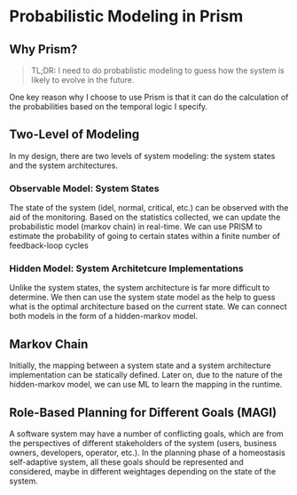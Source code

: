 # Probabilistic Modeling in Prism

## Why Prism?
> TL;DR: I need to do probablistic modeling to guess how the system is likely to evolve in the future.

One key reason why I choose to use Prism is that it can do the calculation of the probabilities based on the temporal logic I specify. 

## Two-Level of Modeling
In my design, there are two levels of system modeling: the system states and the system architectures.

### Observable Model: System States
The state of the system (idel, normal, critical, etc.) can be observed with the aid of the monitoring. Based on the statistics collected, we can update the probabilistic model (markov chain) in real-time. We can use PRISM to estimate the probability of going to certain states within a finite number of feedback-loop cycles

### Hidden Model: System Architetcure Implementations
Unlike the system states, the system architecture is far more difficult to determine. We then can use the system state model as the help to guess what is the optimal architecture based on the current state. We can connect both models in the form of a hidden-markov model.

## Markov Chain
Initially, the mapping between a system state and a system architecture implementation can be statically defined. Later on, due to the nature of the hidden-markov model, we can use ML to learn the mapping in the runtime.

## Role-Based Planning for Different Goals (MAGI)
A software system may have a number of conflicting goals, which are from the perspectives of different stakeholders of the system (users, business owners, developers, operator, etc.). In the planning phase of a homeostasis self-adaptive system, all these goals should be represented and considered, maybe in different weightages depending on the state of the system.



